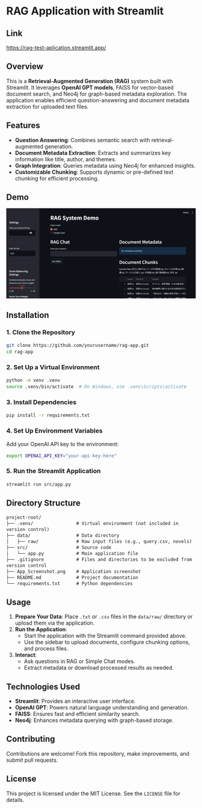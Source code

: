 # RAG Application with Streamlit

## Link
https://rag-test-aplication.streamlit.app/

## Overview
This is a **Retrieval-Augmented Generation (RAG)** system built with Streamlit. It leverages **OpenAI GPT models**, FAISS for vector-based document search, and Neo4j for graph-based metadata exploration. The application enables efficient question-answering and document metadata extraction for uploaded text files.

## Features
- **Question Answering**: Combines semantic search with retrieval-augmented generation.
- **Document Metadata Extraction**: Extracts and summarizes key information like title, author, and themes.
- **Graph Integration**: Queries metadata using Neo4j for enhanced insights.
- **Customizable Chunking**: Supports dynamic or pre-defined text chunking for efficient processing.

## Demo
![Application Screenshot](App_Screenshot.png)

## Installation

### 1. Clone the Repository
```bash
git clone https://github.com/yourusername/rag-app.git
cd rag-app
```

### 2. Set Up a Virtual Environment
```bash
python -m venv .venv
source .venv/bin/activate  # On Windows, use .venv\Scripts\activate
```

### 3. Install Dependencies
```bash
pip install -r requirements.txt
```

### 4. Set Up Environment Variables
Add your OpenAI API key to the environment:
```bash
export OPENAI_API_KEY="your-api-key-here"
```

### 5. Run the Streamlit Application
```bash
streamlit run src/app.py
```

## Directory Structure
```
project-root/
├── .venv/                # Virtual environment (not included in version control)
├── data/                 # Data directory
│   ├── raw/              # Raw input files (e.g., query.csv, novels)
├── src/                  # Source code
│   └── app.py            # Main application file
├── .gitignore            # Files and directories to be excluded from version control
├── App_Screenshot.png    # Application screenshot
├── README.md             # Project documentation
└── requirements.txt      # Python dependencies
```

## Usage
1. **Prepare Your Data**: Place `.txt` or `.csv` files in the `data/raw/` directory or upload them via the application.
2. **Run the Application**:
   - Start the application with the Streamlit command provided above.
   - Use the sidebar to upload documents, configure chunking options, and process files.
3. **Interact**:
   - Ask questions in RAG or Simple Chat modes.
   - Extract metadata or download processed results as needed.

## Technologies Used
- **Streamlit**: Provides an interactive user interface.
- **OpenAI GPT**: Powers natural language understanding and generation.
- **FAISS**: Ensures fast and efficient similarity search.
- **Neo4j**: Enhances metadata querying with graph-based storage.

## Contributing
Contributions are welcome! Fork this repository, make improvements, and submit pull requests.

## License
This project is licensed under the MIT License. See the `LICENSE` file for details.
